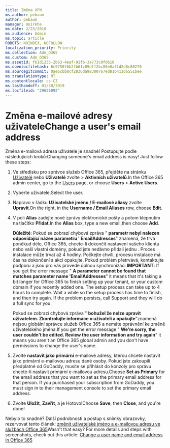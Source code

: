 ```yaml
---
title: Změna UPN
ms.author: pebaum
author: pebaum
manager: mnirkhe
ms.date: 2/25/2018
ms.audience: Admin
ms.topic: article
ROBOTS: NOINDEX, NOFOLLOW
localization_priority: Priority
ms.collection: Adm_O365
ms.custom: Adm_O365
ms.assetid: f61d1335-2b63-4eaf-91f6-3a773c0fd610
ms.openlocfilehash: 6c9750f6b2fb61c09dff2bc86e0a51d2d8c80270
ms.sourcegitcommit: 0ae6cbb8cf2836da98300767ed81b411d6551bee
ms.translationtype: MT
ms.contentlocale: cs-CZ
ms.lasthandoff: 01/30/2019
ms.locfileid: "29656092"
---
```

# <a name="change-a-users-email-address"></a><span data-ttu-id="9a8b1-102">Změna e-mailové adresy uživatele</span><span class="sxs-lookup"><span data-stu-id="9a8b1-102">Change a user's email address</span></span>

<span data-ttu-id="9a8b1-p101">Změna e-mailová adresa uživatele je snadné! Postupujte podle následujících kroků:</span><span class="sxs-lookup"><span data-stu-id="9a8b1-p101">Changing someone's email address is easy! Just follow these steps:</span></span>
  
1. <span data-ttu-id="9a8b1-105">Ve středisku pro správce služeb Office 365, přejděte na stránku [Uživatelé](https://go.microsoft.com/fwlink/p/?linkid=834822) nebo **Uživatelé** zvolte \> **Aktivních uživatelů**.</span><span class="sxs-lookup"><span data-stu-id="9a8b1-105">In the Office 365 admin center, go to the [Users](https://go.microsoft.com/fwlink/p/?linkid=834822) page, or choose **Users** \> **Active Users**.</span></span>
    
2. <span data-ttu-id="9a8b1-106">Vyberte uživatele.</span><span class="sxs-lookup"><span data-stu-id="9a8b1-106">Select the user.</span></span>
    
3. <span data-ttu-id="9a8b1-107">Napravo v řádku **Uživatelské jméno / E-mailové aliasy** zvolte **Upravit**.</span><span class="sxs-lookup"><span data-stu-id="9a8b1-107">On the right, in the **Username / Email Aliases** row, choose **Edit**.</span></span>
    
4. <span data-ttu-id="9a8b1-108">V poli **Alias** zadejte nové zprávy elektronické pošty a potom klepnutím na tlačítko **Přidat**.</span><span class="sxs-lookup"><span data-stu-id="9a8b1-108">In the **Alias** box, type a new email,then choose **Add**.</span></span>
    
    <span data-ttu-id="9a8b1-p102">**Důležité**: Pokud se zobrazí chybová zpráva " **parametr nebyl nalezen odpovídající název parametru ' EmailAddresses**" znamená, že trvá poněkud déle, Office 365, chcete-li dokončit nastavení vašeho klienta nebo vaší vlastní domény, pokud jste nedávno přidali jednu . Proces instalace může trvat až 4 hodiny. Počkejte chvíli, procesu instalace má čas na dokončení a akci opakujte. Pokud problém přetrvává, kontaktujte podporu a jsou pro vás provede úplnou synchronizaci.</span><span class="sxs-lookup"><span data-stu-id="9a8b1-p102">**IMPORTANT**: If you get the error message " **A parameter cannot be found that matches parameter name 'EmailAddresses**" it means that it's taking a bit longer for Office 365 to finish setting up your tenant, or your custom domain if you recently added one. The setup process can take up to 4 hours to complete. Wait a while so the setup process has time to finish, and then try again. If the problem persists, call Support and they will do a full sync for you.</span></span>
    
    <span data-ttu-id="9a8b1-113">Pokud se zobrazí chybová zpráva " **bohužel že nelze upravit uživatelem. Zkontrolujte informace o uživateli a opakujte**"znamená nejsou globální správce služeb Office 365 a nemáte oprávnění ke změně uživatelského jména.</span><span class="sxs-lookup"><span data-stu-id="9a8b1-113">If you get the error message " **We're sorry, the user couldn't be edited. Review the user information and try again**" it means you aren't an Office 365 global admin and you don't have permissions to change the user's name.</span></span>
    
5. <span data-ttu-id="9a8b1-p103">Zvolte **nastavit jako primární** e-mailové adresy, kterou chcete nastavit jako primární e-mailovou adresu dané osoby. Pokud jste zakoupili předplatné od GoDaddy, musíte se přihlásit do konzoly pro správu chcete-li nastavit primární e-mailovou adresu.</span><span class="sxs-lookup"><span data-stu-id="9a8b1-p103">Choose **Set as Primary** for the email address that you want to set as the primary email address for that person. If you purchased your subscription from GoDaddy, you must sign in to their management console to set the primary email address.</span></span> 
    
6. <span data-ttu-id="9a8b1-116">Zvolte **Uložit**, **Zavřít**, a je Hotovo!</span><span class="sxs-lookup"><span data-stu-id="9a8b1-116">Choose **Save**, then **Close**, and you're done!</span></span>
    
<span data-ttu-id="9a8b1-p104">Nebylo to snadné? Další podrobnosti a postup s snímky obrazovky, rezervovat tento článek: [změnit uživatelské jméno a e-mailovou adresu ve službách Office 365](https://support.office.com/article/https://support.office.com/article/Change-a-user-name-and-email-address-in-Office-365-fb5ac074-e203-4e1f-9843-b9d1a3e03297.aspx)</span><span class="sxs-lookup"><span data-stu-id="9a8b1-p104">Wasn't that easy? For more details and steps with screenshots, check out this article: [Change a user name and email address in Office 365](https://support.office.com/article/https://support.office.com/article/Change-a-user-name-and-email-address-in-Office-365-fb5ac074-e203-4e1f-9843-b9d1a3e03297.aspx)</span></span>
  


